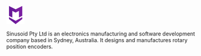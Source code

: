 
![alt text](https://github.com/adam-p/markdown-here/raw/master/src/common/images/icon48.png "Sinusoid Pty Ltd")

Sinusoid Pty Ltd is an electronics manufacturing and software development company based in Sydney, Australia. It designs and manufactures rotary position encoders.

<!---
sinusoid/sinusoid is a ✨ special ✨ repository because its `README.md` (this file) appears on your GitHub profile.
You can click the Preview link to take a look at your changes.
--->
